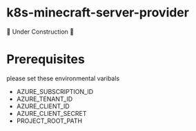 # k8s-minecraft-server-provider

🚧 Under Construction 🚧

# Prerequisites 

please set these environmental varibals

- AZURE_SUBSCRIPTION_ID
- AZURE_TENANT_ID
- AZURE_CLIENT_ID
- AZURE_CLIENT_SECRET
- PROJECT_ROOT_PATH
